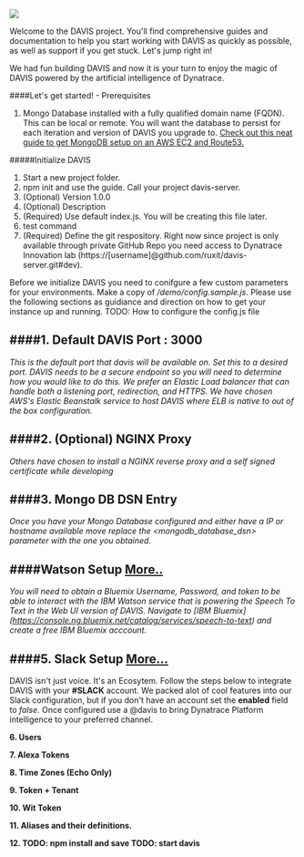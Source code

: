 
![](https://s3.amazonaws.com/davis-project/dynatrace-davis-logo.png)

Welcome to the DAVIS project. You'll find comprehensive guides and documentation to help you start working with DAVIS as quickly as possible, as well as support if you get stuck. Let's jump right in!

We had fun building DAVIS and now it is your turn to enjoy the magic of DAVIS powered by the artificial intelligence of Dynatrace.

####Let's get started! - Prerequisites

1. Mongo Database installed with a fully qualified domain name (FQDN). This can be local or remote. You will want the database to persist for each iteration and version of DAVIS you upgrade to. [Check out this neat guide to get MongoDB setup on an AWS EC2 and Route53.](https://github.com/ruxit/davis-server/blob/master/setup/Create%20Mongo%20DB%20Instance.md)

#####Initialize DAVIS

1. Start a new project folder.
2. npm init and use the guide. Call your project davis-server.
3. (Optional) Version 1.0.0
4. (Optional) Description
5. (Required) Use default index.js. You will be creating this file later.
6. test command
7. (Required) Define the git respository. Right now since project is only 	available through private GitHub Repo you need access to Dynatrace 	Innovation lab (https://[username]@github.com/ruxit/davis-server.git#dev).


Before we initialize DAVIS you need to conifgure a few custom parameters for your environments. Make a copy of */demo/config.sample.js*. Please use the following sections as guidiance and direction on how to get your instance up and running.
TODO: How to configure the config.js file

####1. Default DAVIS Port : 3000
---

*This is the default port that davis will be available on. Set this to a desired port. DAVIS needs to be a secure endpoint so you will need to determine how you would like to do this. We prefer an Elastic Load balancer that can handle both a listening port, redirection, and HTTPS. We have chosen AWS's Elastic Beanstalk service to host DAVIS where ELB is native to out of the box configuration.*


####2. (Optional) NGINX Proxy
---

*Others have chosen to install a NGINX reverse proxy and a self signed certificate while developing*

####3. Mongo DB DSN Entry
---

*Once you have your Mongo Database configured and either have a IP or hostname available move replace the <mongodb_database_dsn> parameter with the one you obtained.*

####Watson Setup [More..](https://github.com/ruxit/davis-server/blob/master/setup/Watson.md)
---

*You will need to obtain a Bluemix Username, Password, and token to be able to interact with the IBM Watson service that is powering the Speech To Text in the Web UI version of DAVIS. Navigate to [IBM Bluemix] (https://console.ng.bluemix.net/catalog/services/speech-to-text) and create a free IBM Bluemix acccount.*

####5. Slack Setup [More...](https://github.com/ruxit/davis-server/blob/master/setup/Slack.md)
---

DAVIS isn't just voice. It's an Ecosytem. Follow the steps below to integrate DAVIS with your **#SLACK** account. We packed alot of cool features into our Slack configuration, but if you don't have an account set the **enabled** field to *false*. Once configured use a @davis to bring Dynatrace Platform intelligence to your preferred channel.

**6. Users**



**7. Alexa Tokens**

**8. Time Zones (Echo Only)**

**9. Token + Tenant**

**10. Wit Token**

**11. Aliases and their definitions.**

**12. TODO: npm install and save TODO: start davis**
